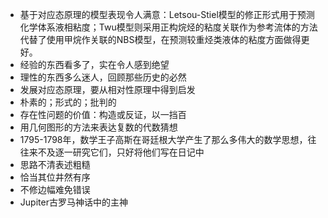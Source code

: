 - 基于对应态原理的模型表现令人满意：Letsou-Stiel模型的修正形式用于预测化学体系液相粘度；Twu模型则采用正构烷烃的粘度关联作为参考流体的方法代替了使用甲烷作关联的NBS模型，在预测较重烃类液体的粘度方面做得更好。
- 经验的东西看多了，实在令人感到绝望
- 理性的东西多么迷人，回顾那些历史的必然
- 发展对应态原理，要从相对性原理中得到启发
- 朴素的；形式的；批判的
- 存在性问题的价值：构造或反证，以一挡百
- 用几何图形的方法来表达复数的代数猜想
- 1795-1798年，数学王子高斯在哥廷根大学产生了那么多伟大的数学思想，往往来不及逐一研究它们，只好将他们写在日记中
- 思路不清表述粗糙
- 恰当其位井然有序
- 不修边幅难免错误
- Jupiter古罗马神话中的主神